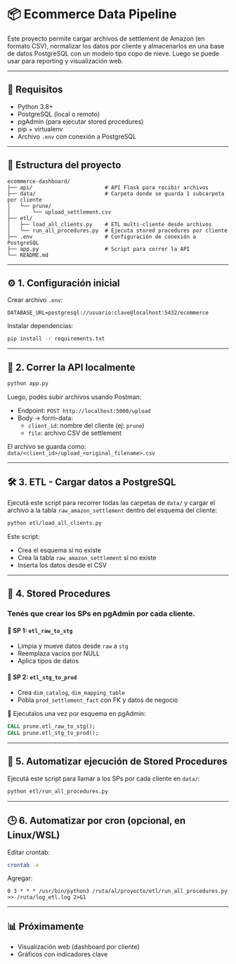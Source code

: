# 📦 Ecommerce Data Pipeline

Este proyecto permite cargar archivos de settlement de Amazon (en formato CSV), normalizar los datos por cliente y almacenarlos en una base de datos PostgreSQL con un modelo tipo copo de nieve. Luego se puede usar para reporting y visualización web.

---

## 🔧 Requisitos

- Python 3.8+
- PostgreSQL (local o remoto)
- pgAdmin (para ejecutar stored procedures)
- pip + virtualenv
- Archivo `.env` con conexión a PostgreSQL

---

## 📁 Estructura del proyecto

```
ecommerce-dashboard/
├── api/                       # API Flask para recibir archivos
├── data/                      # Carpeta donde se guarda 1 subcarpeta por cliente
│   └── prune/
│       └── upload_settlement.csv
├── etl/
│   ├── load_all_clients.py    # ETL multi-cliente desde archivos
│   └── run_all_procedures.py  # Ejecuta stored procedures por cliente
├── .env                       # Configuración de conexión a PostgreSQL
├── app.py                     # Script para correr la API
└── README.md
```

---

## ⚙️ 1. Configuración inicial

Crear archivo `.env`:

```env
DATABASE_URL=postgresql://usuario:clave@localhost:5432/ecommerce
```

Instalar dependencias:

```bash
pip install -r requirements.txt
```

---

## 🚀 2. Correr la API localmente

```bash
python app.py
```

Luego, podés subir archivos usando Postman:

- Endpoint: `POST http://localhost:5000/upload`
- Body → form-data:
  - `client_id`: nombre del cliente (ej: `prune`)
  - `file`: archivo CSV de settlement

El archivo se guarda como:  
`data/<client_id>/upload_<original_filename>.csv`

---

## 🛠️ 3. ETL - Cargar datos a PostgreSQL

Ejecutá este script para recorrer todas las carpetas de `data/` y cargar el archivo a la tabla `raw_amazon_settlement` dentro del esquema del cliente:

```bash
python etl/load_all_clients.py
```

Este script:
- Crea el esquema si no existe
- Crea la tabla `raw_amazon_settlement` si no existe
- Inserta los datos desde el CSV

---

## 🧠 4. Stored Procedures

### Tenés que crear los SPs en pgAdmin por cada cliente.

#### 📌 SP 1: `etl_raw_to_stg`
- Limpia y mueve datos desde `raw` a `stg`
- Reemplaza vacíos por NULL
- Aplica tipos de datos

#### 📌 SP 2: `etl_stg_to_prod`
- Crea `dim_catalog`, `dim_mapping_table`
- Pobla `prod_settlement_fact` con FK y datos de negocio

📌 Ejecutalos una vez por esquema en pgAdmin:

```sql
CALL prune.etl_raw_to_stg();
CALL prune.etl_stg_to_prod();
```

---

## 🤖 5. Automatizar ejecución de Stored Procedures

Ejecutá este script para llamar a los SPs por cada cliente en `data/`:

```bash
python etl/run_all_procedures.py
```

---

## 🕒 6. Automatizar por cron (opcional, en Linux/WSL)

Editar crontab:

```bash
crontab -e
```

Agregar:

```cron
0 3 * * * /usr/bin/python3 /ruta/al/proyecto/etl/run_all_procedures.py >> /ruta/log_etl.log 2>&1
```

---

## 📊 Próximamente

- Visualización web (dashboard por cliente)
- Gráficos con indicadores clave
